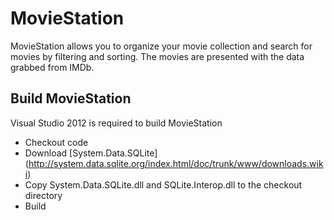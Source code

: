 MovieStation
============

MovieStation allows you to organize your movie collection and search for movies by filtering and sorting. The movies are presented with the data grabbed from IMDb.

Build MovieStation
------------------

Visual Studio 2012 is required to build MovieStation

* Checkout code
* Download [System.Data.SQLite] (http://system.data.sqlite.org/index.html/doc/trunk/www/downloads.wiki)
* Copy System.Data.SQLite.dll and SQLite.Interop.dll to the checkout directory
* Build
